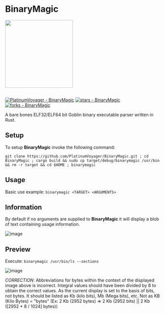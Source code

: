 # BinaryMagic
<img src="https://github.com/PlatinumVoyager/BinaryMagic/assets/116006542/3fbfead0-5b42-4c41-94fb-ec2bb8bda1f8" height=220 width=220/>

</br>
</br>

[![PlatinumVoyager - BinaryMagic](https://img.shields.io/static/v1?label=PlatinumVoyager&message=BinaryMagic&color=blue&logo=github)](https://github.com/PlatinumVoyager/BinaryMagic "Go to GitHub repo")
[![stars - BinaryMagic](https://img.shields.io/github/stars/PlatinumVoyager/BinaryMagic?style=social)](https://github.com/PlatinumVoyager/BinaryMagic)
[![forks - BinaryMagic](https://img.shields.io/github/forks/PlatinumVoyager/BinaryMagic?style=social)](https://github.com/PlatinumVoyager/BinaryMagic)

A bare bones ELF32/ELF64 bit Goblin binary executable parser written in Rust.

## Setup
To setup **BinaryMagic** invoke the following command:

```git clone https://github.com/PlatinumVoyager/BinaryMagic.git ; cd BinaryMagic ; cargo build && sudo cp target/debug/binarymagic /usr/bin && rm -r target && cd $HOME ; binarymagic```

## Usage
Basic use example: `binarymagic <TARGET> <ARGUMENTS>`

## Information
By default if no arguments are supplied to **BinaryMagic** it will display a blob of text containing usage information.

![image](https://github.com/PlatinumVoyager/BinaryMagic/assets/116006542/ada2dd4c-383e-400d-898a-3dd2648c17ec)


## Preview
Execute: `binarymagic /usr/bin/ls --sections`
<br/>

![image](https://github.com/PlatinumVoyager/BinaryMagic/assets/116006542/adc031c3-b191-454d-a37e-f1c0d1813af0)

_CORRECTION_: Abbreviations for bytes within the context of the displayed image above is incorrect. Integral values should have been divided by 8 to obtain the correct values. As the current display is set to the basis of bits, not bytes. It should be listed as Kb (kilo bits), Mb (Mega bits), etc. Not as KB (Kilo Bytes) = "bytes" (Ex: 2 Kb (2952 bytes) => 2 Kb (2952 bits) || 2 Kb ([2952 * 8 / 1024] bytes))
